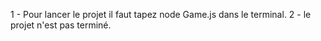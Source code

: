1 - Pour lancer le projet il faut tapez node Game.js dans le terminal.
2 - le projet n'est pas terminé.
